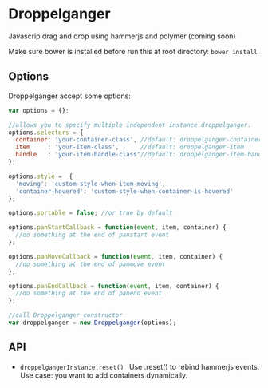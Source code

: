 # Droppelganger
Javascrip drag and drop using hammerjs and polymer (coming soon)

Make sure bower is installed before run this at root directory:
``` bower install ```

## Options
Droppelganger accept some options:
```javascript
var options = {};

//allows you to specify multiple independent instance droppelganger.
options.selectors = {
  container: 'your-container-class', //default: droppelganger-container
  item     : 'your-item-class',      //default: droppelganger-item
  handle   : 'your-item-handle-class'//default: droppelganger-item-handle
};

options.style =  {
  'moving': 'custom-style-when-item-moving',
  'container-hovered': 'custom-style-when-container-is-hovered'
};

options.sortable = false; //or true by default

options.panStartCallback = function(event, item, container) {
  //do something at the end of panstart event
};

options.panMoveCallback = function(event, item, container) {
  //do something at the end of panmove event
};

options.panEndCallback = function(event, item, container) {
  //do something at the end of panend event
};

//call Droppelganger constructor
var droppelganger = new Droppelganger(options);
```


## API

 - ```droppelgangerInstance.reset() ``` Use .reset() to rebind hammerjs events. Use case: you want to add containers dynamically.